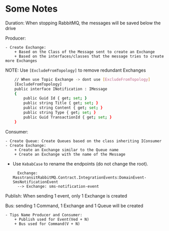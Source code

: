 
# Some Notes

Duration: When stopping RabbitMQ, the messages will be saved below the drive

Producer:

    - Create Exchange:
        + Based on the Class of the Message sent to create an Exchange
        + Based on the interfaces/classes that the message tries to create more Exchanges

NOTE: Use `[ExcludeFromTopology]` to remove redundant Exchanges
````bash
    // When use Topic Exchange -> dont use [ExcludeFromTopology]
    [ExcludeFromTopology]
    public interface INotification : IMessage
    {
        public Guid Id { get; set; }
        public string Title { get; set; }
        public string Content { get; set; }
        public string Type { get; set; }
        public Guid TransactionId { get; set; }
    }
````

Consumer:
    
    - Create Queue: Create Queues based on the class inheriting IConsumer
    - Create Exchange:
        + Create an Exchange similar to the Queue name
        + Create an Exchange with the name of the Message

- Use `KebabCase` to rename the endpoints (do not change the root).

        Exchange: MasstransitRabbitMQ.Contract.IntegrationEvents:DomainEvent-SmsNotificationEvent
        --> Exchange: sms-notification-event

Publish: When sending 1 event, only 1 Exchange is created

Bus: sending 1 Command, 1 Exchange and 1 Queue will be created

    - Tips Name Producer and Consumer:
        + Publish used for Event(Ved + N)
        + Bus used for Command(V + N)

